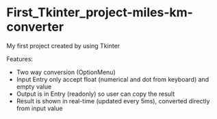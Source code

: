 # First_Tkinter_project-miles-km-converter
My first project created by using Tkinter

Features:
  - Two way conversion (OptionMenu)
  - Input Entry only accept float (numerical and dot from keyboard) and empty value
  - Output is in Entry (readonly) so user can copy the result
  - Result is shown in real-time (updated every 5ms), converted directly from input value
